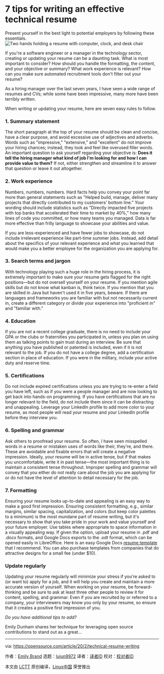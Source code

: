 [#]: collector: (lujun9972)
[#]: translator: (Morisun029)
[#]: reviewer: ( )
[#]: publisher: ( )
[#]: url: ( )
[#]: subject: (7 tips for writing an effective technical resume)
[#]: via: (https://opensource.com/article/20/2/technical-resume-writing)
[#]: author: (Emily Brand https://opensource.com/users/emily-brand)

7 tips for writing an effective technical resume
======
Present yourself in the best light to potential employers by following
these essentials.
![Two hands holding a resume with computer, clock, and desk chair ][1]

If you're a software engineer or a manager in the technology sector, creating or updating your resume can be a daunting task. What is most important to consider? How should you handle the formatting, the content, and your objective or summary? What work experience is relevant? How can you make sure automated recruitment tools don't filter out your resume?

As a hiring manager over the last seven years, I have seen a wide range of resumes and CVs; while some have been impressive, many more have been terribly written.

When writing or updating your resume, here are seven easy rules to follow.

### 1\. Summary statement

The short paragraph at the top of your resume should be clean and concise, have a clear purpose, and avoid excessive use of adjectives and adverbs. Words such as "impressive," "extensive," and "excellent" do not improve your hiring chances; instead, they look and feel like overused filler words. An important question to ask yourself regarding your objective is: **Does it tell the hiring manager what kind of job I'm looking for and how I can provide value to them?** If not, either strengthen and streamline it to answer that question or leave it out altogether.

### 2\. Work experience

Numbers, numbers, numbers. Hard facts help you convey your point far more than general statements such as "Helped build, manage, deliver many projects that directly contributed to my customers' bottom line." Your wording should include statistics such as "Directly impacted five projects with top banks that accelerated their time to market by 40%," how many lines of code you committed, or how many teams you managed. Data is far more effective than frilly language to showcase your abilities and value.

If you are less-experienced and have fewer jobs to showcase, do not include irrelevant experience like part-time summer jobs. Instead, add detail about the specifics of your relevant experience and what you learned that would make you a better employee for the organization you are applying for.

### 3\. Search terms and jargon

With technology playing such a huge role in the hiring process, it is extremely important to make sure your resume gets flagged for the right positions—but do not oversell yourself on your resume. If you mention agile skills but do not know what kanban is, think twice. If you mention that you are skilled in Java but haven't used it in five years, beware. If there are languages and frameworks you are familiar with but not necessarily current in, create a different category or divide your experience into "proficient in" and "familiar with."

### 4\. Education

If you are not a recent college graduate, there is no need to include your GPA or the clubs or fraternities you participated in, unless you plan on using them as talking points to gain trust during an interview. Be sure that anything you have published or patented is included, even if it is not relevant to the job. If you do not have a college degree, add a certification section in place of education. If you were in the military, include your active duty and reserve time.

### 5\. Certifications

Do not include expired certifications unless you are trying to re-enter a field you have left, such as if you were a people manager and are now looking to get back into hands-on programming. If you have certifications that are no longer relevant to the field, do not include them since it can be distracting and unappealing. Leverage your LinkedIn profile to add more color to your resume, as most people will read your resume and your LinkedIn profile before they interview you.

### 6\. Spelling and grammar

Ask others to proofread your resume. So often, I have seen misspelled words in a resume or mistaken uses of words like their, they're, and there. These are avoidable and fixable errors that will create a negative impression. Ideally, your resume will be in active tense, but if that makes you uncomfortable, write it in past tense—the most important thing is to maintain a consistent tense throughout. Improper spelling and grammar will convey that you either do not really care about the job you are applying for or do not have the level of attention to detail necessary for the job.

### 7\. Formatting

Ensuring your resume looks up-to-date and appealing is an easy way to make a good first impression. Ensuring consistent formatting, e.g., similar margins, similar spacing, capitalization, and colors (but keep color palettes to a minimum) is the most mundane part of resume writing, but it's necessary to show that you take pride in your work and value yourself and your future employer. Use tables where appropriate to space information in a visually appealing way. If given the option, upload your resume in .pdf and .docx formats, and Google Docs exports to the .odt format, which can be opened easily in LibreOffice. Here is an easy Google Docs [resume template][2] that I recommend. You can also purchase templates from companies that do attractive designs for a small fee (under $10).

### Update regularly

Updating your resume regularly will minimize your stress if you're asked to (or want to) apply for a job, and it will help you create and maintain a more accurate version of yourself. When working on your resume, be forward-thinking and be sure to ask at least three other people to review it for content, spelling, and grammar. Even if you are recruited by or referred to a company, your interviewers may know you only by your resume, so ensure that it creates a positive first impression of you.

_Do you have additional tips to add?_

Emily Dunham shares her technique for leveraging open source contributions to stand out as a great...

--------------------------------------------------------------------------------

via: https://opensource.com/article/20/2/technical-resume-writing

作者：[Emily Brand][a]
选题：[lujun9972][b]
译者：[译者ID](https://github.com/译者ID)
校对：[校对者ID](https://github.com/校对者ID)

本文由 [LCTT](https://github.com/LCTT/TranslateProject) 原创编译，[Linux中国](https://linux.cn/) 荣誉推出

[a]: https://opensource.com/users/emily-brand
[b]: https://github.com/lujun9972
[1]: https://opensource.com/sites/default/files/styles/image-full-size/public/lead-images/resume_career_document_general.png?itok=JEaFL2XI (Two hands holding a resume with computer, clock, and desk chair )
[2]: https://docs.google.com/document/d/1ARVyybC5qQEiCzUOLElwAdPpKOK0Qf88srr682eHdCQ/edit

